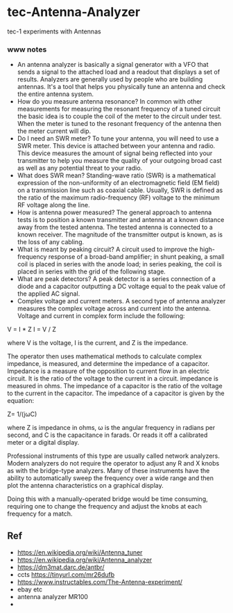 # tec-Antenna-Analyzer
tec-1 experiments with Antennas

### www notes
- An antenna analyzer is basically a signal generator with a VFO that sends a signal to the attached load and a readout that displays a set of results. Analyzers are generally used by people who are building antennas. It's a tool that helps you physically tune an antenna and check the entire antenna system.
- How do you measure antenna resonance? In common with other measurements for measuring the resonant frequency of a tuned circuit the basic idea is to couple the coil of the meter to the circuit under test. When the meter is tuned to the resonant frequency of the antenna then the meter current will dip.
- Do I need an SWR meter? To tune your antenna, you will need to use a SWR meter. This device is attached between your antenna and radio. This device measures the amount of signal being reflected into your transmitter to help you measure the quality of your outgoing broad cast as well as any potential threat to your radio.
- What does SWR mean? Standing-wave ratio (SWR) is a mathematical expression of the non-uniformity of an electromagnetic field (EM field) on a transmission line such as coaxial cable. Usually, SWR is defined as the ratio of the maximum radio-frequency (RF) voltage to the minimum RF voltage along the line.
- How is antenna power measured? The general approach to antenna tests is to position a known transmitter and antenna at a known distance away from the tested antenna. The tested antenna is connected to a known receiver. The magnitude of the transmitter output is known, as is the loss of any cabling.
- What is meant by peaking circuit? A circuit used to improve the high-frequency response of a broad-band amplifier; in shunt peaking, a small coil is placed in series with the anode load; in series peaking, the coil is placed in series with the grid of the following stage.
- What are peak detectors? A peak detector is a series connection of a diode and a capacitor outputting a DC voltage equal to the peak value of the applied AC signal. 
- Complex voltage and current meters. A second type of antenna analyzer measures the complex voltage across and current into the antenna. Voltage and current in complex form include the following:

V = I * Z
I = V / Z

where V is the voltage, I is the current, and Z is the impedance.

The operator then uses mathematical methods to calculate complex impedance, is measured, and determine the impedance of a capacitor. Impedance is a measure of the opposition to current flow in an electric circuit. It is the ratio of the voltage to the current in a circuit. impedance is measured in ohms. The impedance of a capacitor is the ratio of the voltage to the current in the capacitor. The impedance of a capacitor is given by the equation:

Z= 1/(jωC)

where Z is impedance in ohms, ω is the angular frequency in radians per second, and C is the capacitance in farads. Or reads it off a calibrated meter or a digital display. 

Professional instruments of this type are usually called network analyzers. Modern analyzers do not require the operator to adjust any R and X knobs as with the bridge-type analyzers. Many of these instruments have the ability to automatically sweep the frequency over a wide range and then plot the antenna characteristics on a graphical display. 

Doing this with a manually-operated bridge would be time consuming, requiring one to change the frequency and adjust the knobs at each frequency for a match.

## Ref
- https://en.wikipedia.org/wiki/Antenna_tuner
- https://en.wikipedia.org/wiki/Antenna_analyzer
- https://dm3mat.darc.de/antbr/
- ccts https://tinyurl.com/mr26dufb
- https://www.instructables.com/The-Antenna-experiment/
- ebay etc
- antenna analyzer MR100
- 
